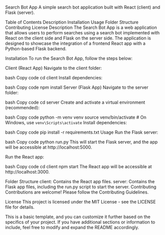 
Search Bot App
A simple search bot application built with React (client) and Flask (server).

Table of Contents
Description
Installation
Usage
Folder Structure
Contributing
License
Description
The Search Bot App is a web application that allows users to perform searches using a search bot implemented with React on the client side and Flask on the server side. The application is designed to showcase the integration of a frontend React app with a Python-based Flask backend.

Installation
To run the Search Bot App, follow the steps below:

Client (React App)
Navigate to the client folder:

bash
Copy code
cd client
Install dependencies:

bash
Copy code
npm install
Server (Flask App)
Navigate to the server folder:

bash
Copy code
cd server
Create and activate a virtual environment (recommended):

bash
Copy code
python -m venv venv
source venv/bin/activate  # On Windows, use `venv\Scripts\activate`
Install dependencies:

bash
Copy code
pip install -r requirements.txt
Usage
Run the Flask server:

bash
Copy code
python run.py
This will start the Flask server, and the app will be accessible at http://localhost:5000.

Run the React app:

bash
Copy code
cd client
npm start
The React app will be accessible at http://localhost:3000.

Folder Structure
client: Contains the React app files.
server: Contains the Flask app files, including the run.py script to start the server.
Contributing
Contributions are welcome! Please follow the Contributing Guidelines.

License
This project is licensed under the MIT License - see the LICENSE file for details.

This is a basic template, and you can customize it further based on the specifics of your project. If you have additional sections or information to include, feel free to modify and expand the README accordingly.
